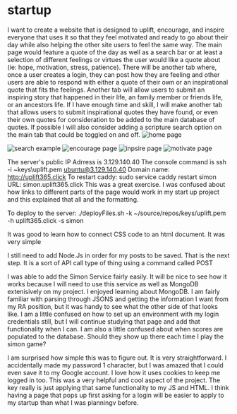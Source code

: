 # startup
I want to create a website that is designed to uplift, encourage, and inspire everyone that uses it so that they feel motivated and ready to go about their day while also helping the other site users to feel the same way. The main page would feature a quote of the day as well as a search bar or at least a selection of different feelings or virtues the user would like a quote about (ie: hope, motivation, stress, patience). There will be another tab where, once a user creates a login, they can post how they are feeling and other users are able to respond with either a quote of their own or an inspirational quote that fits the feelings. Another tab will allow users to submit an inspiring story that happened in their life, an family member or friends life, or an ancestors life. If I have enough time and skill, I will make another tab that allows users to submit inspirational quotes they have found, or even their own quotes for consideration to be added to the main database of quotes. If possible I will also consider adding a scripture search option on the main tab that could be toggled on and off.
![home page](https://user-images.githubusercontent.com/122852344/214469892-86468c22-893a-461c-bd76-56a88c5a0d7e.jpg)

![search example](https://user-images.githubusercontent.com/122852344/214469929-f2b2047b-62e0-4c79-928a-25b9bdfe287b.jpg)
![encourage page](https://user-images.githubusercontent.com/122852344/214469944-96bc1d20-4e2b-401b-9f55-4706da6ebad9.jpg)
![inpsire page](https://user-images.githubusercontent.com/122852344/214470030-387f5099-2644-40ae-b8db-a19ea702d813.jpg)
![motivate page](https://user-images.githubusercontent.com/122852344/214470047-039939ae-b2de-4f8b-a0c6-71718042e789.jpg)

The server's public IP Adrress is 3.129.140.40
The console command is ssh -i ~keys\uplift.pem ubuntu@3.129.140.40
Domain name: http://uplift365.click
To restart caddy: sudo service caddy restart
simon URL: simon.uplift365.click
This was a great exercise. I was confused about how links to different parts of the page would work in my start up project and this explained that all and the formatting.

To deploy to the server: ./deployFiles.sh -k ~/source/repos/keys/uplift.pem -h uplift365.click -s simon

It was good to learn how to connect CSS code to an html document. It was very simple

I still need to add Node.Js in order for my posts to be saved. That is the next step. It is a sort of API call type of thing using a command called POST


I was able to add the Simon Service fairly easily. It will be nice to see how it works because I will need to use this service as well as MongoDB extenisively on my project.
I enjoyed learning about MongoDB. I am fairly familiar with parsing through JSONS and getting the information I want from my RA position, but it was handy to see what the other side of that looks like. I am a little confused on how to set up an environment with my login credentials still, but I will continue studying that page and add that functionality when I can. I am also a little confused about when scores are populated to the database. Should they show up there each time I play the simon game?


I am surprised how simple this was to figure out. It is very straightforward. I accidentally made my password 1 character, but I was amazed that I could even save it to my Google account. I love how it uses cookies to keep me logged in too. This was a very helpful and cool aspect of the project. The key really is just applying that same functionality to my JS and HTML. I think having a page that pops up first asking for a login will be easier to apply to my startup than what I was planningv before.

